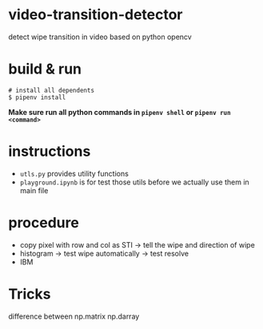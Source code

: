 # video-transition-detector
detect wipe transition in video based on python opencv

# build & run
```shell
# install all dependents
$ pipenv install
```
**Make sure run all python commands in `pipenv shell` or `pipenv run <command>`**

# instructions
- `utls.py` provides utility functions
- `playground.ipynb` is for test those utils before we actually use them in main file 


# procedure
+ copy pixel with row and col as STI -> tell the wipe and direction of wipe
+ histogram -> test wipe automatically
            -> test resolve
+ IBM



# Tricks

difference between np.matrix np.darray